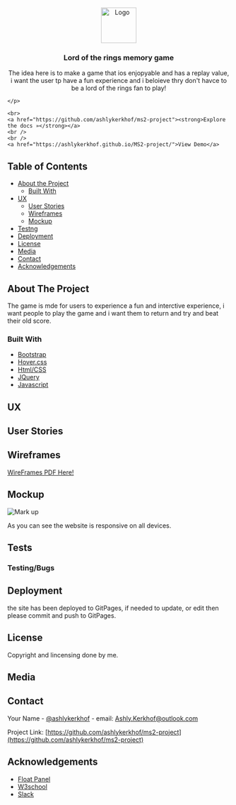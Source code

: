 <!-- PROJECT LOGO -->
<br />
<p align="center">
  <a href="https://github.com/ashlykerkhof/ms2-project">
    <img src="logo.png" alt="Logo" width="80" height="80">
  </a>

  <h3 align="center">Lord of the rings memory game</h3>

  <p align="center">
    The idea here is to make a game that ios enjopyable and has a replay value, i want the user tp have a fun experience and i beloieve thry don't havce to be a lord of the rings fan to play!</p>
<p align="center">
    
    </p>

    <br>
    <a href="https://github.com/ashlykerkhof/ms2-project"><strong>Explore the docs »</strong></a>
    <br />
    <br />
    <a href="https://ashlykerkhof.github.io/MS2-project/">View Demo</a>
  </p>
</p>



<!-- TABLE OF CONTENTS -->
## Table of Contents

* [About the Project](#about-the-project)
  * [Built With](#built-with)
* [UX](#UX)
  * [User Stories](#use-stories)
  * [Wireframes](#WireFrames)
  * [Mockup](#MockUp)
* [Testng](#testing)
* [Deployment](#deployment)
* [License](#license)
* [Media](#media)
* [Contact](#contact)
* [Acknowledgements](#acknowledgements)



<!-- ABOUT THE PROJECT -->
## About The Project

The game is mde for users to experience a fun and interctive experience, i want people to play the game and i want them to return and try and beat their old score.



### Built With

* [Bootstrap](Bootstrap)
* [Hover.css](Hover.css)
* [Html/CSS](Html/Css)
* [JQuery](JQuery)
* [Javascript](Javascript)


<!-- User Experience-->

## UX


## User Stories


## Wireframes

<a href="wireframe.pdf" alt="wireframes" target="_blank">WireFrames PDF Here!</a>


## Mockup

<img src="markup.png" alt="Mark up">

As you can see the website is responsive on all devices.

<!--TESTING-->

## Tests


### Testing/Bugs


<!--Deployment -->

## Deployment

the site has been deployed to GitPages, if needed to update, or edit then please commit and push to GitPages.

<!-- LICENSE -->
## License

Copyright and lincensing done by me. 

<!-- Media -->
## Media


<!-- CONTACT -->
## Contact

Your Name - [@ashlykerkhof](https://twitter.com/Ashlykerkhof) - email: Ashly.Kerkhof@outlook.com

Project Link: [https://github.com/ashlykerkhof/ms2-project](https://github.com/ashlykerkhof/ms2-project)



<!-- ACKNOWLEDGEMENTS -->
## Acknowledgements

* [Float Panel](Float-panel)
* [W3school](W3school)
* [Slack](Slack)